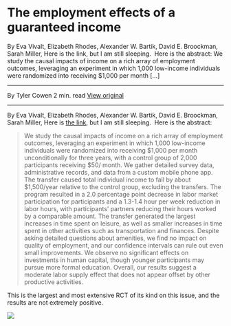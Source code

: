 # The employment effects of a guaranteed income

By Eva Vivalt, Elizabeth Rhodes, Alexander W. Bartik, David E. Broockman, Sarah Miller, Here is the link, but I am still sleeping.  Here is the abstract: We study the causal impacts of income on a rich array of employment outcomes, leveraging an experiment in which 1,000 low-income individuals were randomized into receiving $1,000 per month […]

---

By Tyler Cowen
2 min. read
[View original](https://marginalrevolution.com/marginalrevolution/2024/07/the-employment-effects-of-a-guaranteed-income.html)

---

By Eva Vivalt, Elizabeth Rhodes, Alexander W. Bartik, David E. Broockman, Sarah Miller, Here is [the link](https://www.nber.org/papers/w32719), but I am still sleeping.  Here is the abstract:

> We study the causal impacts of income on a rich array of employment outcomes, leveraging an experiment in which 1,000 low-income individuals were randomized into receiving $1,000 per month unconditionally for three years, with a control group of 2,000 participants receiving $50/ month. We gather detailed survey data, administrative records, and data from a custom mobile phone app. The transfer caused total individual income to fall by about $1,500/year relative to the control group, excluding the transfers. The program resulted in a 2.0 percentage point decrease in labor market participation for participants and a 1.3-1.4 hour per week reduction in labor hours, with participants’ partners reducing their hours worked by a comparable amount. The transfer generated the largest increases in time spent on leisure, as well as smaller increases in time spent in other activities such as transportation and finances. Despite asking detailed questions about amenities, we find no impact on quality of employment, and our confidence intervals can rule out even small improvements. We observe no significant effects on investments in human capital, though younger participants may pursue more formal education. Overall, our results suggest a moderate labor supply effect that does not appear offset by other productive activities.

This is the largest and most extensive RCT of its kind on this issue, and the results are not extremely positive.

![](chrome-extension://eppedlbobmdflmhleafebmahnbphgipb/assets/icons/icon-128.png)